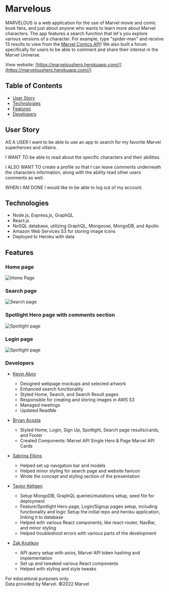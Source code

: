 # Marvelous

MARVELOUS is a web application for the use of Marvel movie and comic book fans, and just about anyone who wants to learn more about Marvel characters. The app features a search function that let's you explore various versions of a character. For example, type "spider-man" and receive 13 results to view from the [Marvel Comics API](https://developer.marvel.com/)! We also built a forum specifically for users to be able to comment and share their interest in the Marvel Universe. 

View website: [https://marveloushero.herokuapp.com//](https://marveloushero.herokuapp.com//)

## Table of Contents
  - [User Story](#user-story)
  - [Technologies](#technologies)
  - [Features](#features)
  - [Developers](#developers)

## User Story
AS A USER I want to be able to use an app to search for my favorite Marvel superheroes and villains. 

I WANT TO be able to read about the specific characters and their abilities. 

I ALSO WANT TO create a profile so that I can leave comments underneath the characters information, along with the ability read other users comments as well. 

WHEN I AM DONE I would like to be able to log out of my account.


## Technologies
- Node.js, Express,js, GraphQL
- React.js
- NoSQL database, utilizing GraphQL, Mongoose, MongoDB, and Apollo
- Amazon Web Services S3 for storing image icons
- Deployed to Heroku with data

## Features

### Home page
![Home Page](client/src/assets/images/marvelous-homepage.png)

### Search page
![Search page](client/src/assets/images/marvelous-search.png)

### Spotlight Hero page with comments section
![Spotlight page](client/src/assets/images/marvelous-spotlight.png)

### Login page
![Spotlight page](client/src/assets/images/marvelous-login.png)

### Developers

- [Kevin Aboy](https://github.com/kevinaboy)
  - Designed webpage mockups and selected artwork
  - Enhanced search functionality
  - Styled Home, Search, and Search Result pages
  - Responsible for creating and storing images in AWS S3
  - Managed meetings
  - Updated ReadMe
- [Bryan Acosta](https://github.com/TheBryan-Acosta)
  - Styled Home, Login, Sign Up, Spotlight, Search page results/cards, and Footer
  - Created Components: Marvel API Single Hero & Page Marvel API Cards
- [Sabrina Elkins](https://github.com/sabrinaelkins)
  - Helped set up navigation bar and models
  - Helped minor styling for search page and website favicon
  - Wrote the concept and styling section of the presentation
  
- [Taylor Keltgen](https://github.com/taylorkeltgen/want-to-buy)
  - Setup MongoDB, GraphQL queries/mutations setup, seed file for deployment
  - Feature/Spotlight Hero page, Login/Signup pages setup, including functionality and logic
  Setup the initial repo and heroku application, linking it to database
  - Helped with various React components, like react-router, NavBar, and minor styling
  - Helped troubleshoot errors with various parts of the development

- [Zak Krutikov](https://github.com/zkrutikov)
  - API query setup with axios, Marvel API token hashing and implementation
  - Set up and tweaked various React components
  - Helped with styling and style tweaks

For educational purposes only.<br />Data provided by Marvel. ©2022 Marvel
